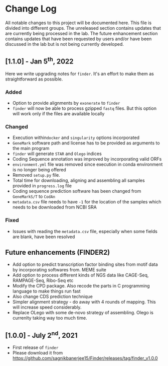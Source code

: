 

# Change Log

All notable changes to this project will be documented here. This file is divided into different groups. The unreleased section contains updates that are currently being processed in the lab. The future enhancement section contains updates that have been requested by users and/or have been discussed in the lab but is not being currently developed.

## [1.1.0] - Jan 5<sup>th</sup>, 2022

Here we write upgrading notes for `finder`. It's an effort to make them as straightforward as possible.

### Added

- Option to provide alignments by `exonerate` to `finder`
- `finder` will now be able to process gzipped `fastq` files. But this option will work only if the files are available locally

### Changed

* Execution within`docker` and `singularity` options incorporated
* `GeneMark` software path and license has to be provided as arguments to the main program
* `finder` will generate `STAR` and `Olego` indices
* Coding Sequence annotation was improved by incorporating valid ORFs
* `environment.yml` file was removed since execution in conda environment is no longer being offered
* Removed `setup.py` file. 
* Total time for downloading, aligning and assembling all samples provided in `progress.log` file
* Coding sequence prediction software has been changed from `GeneMarkS/T` to `CodAn`
* `metadata.csv` file needs to have `-1` for the location of the samples which needs to be downloaded from NCBI SRA

### Fixed

* Issues with reading the `metadata.csv` file, especially when some fields are blank, have been resolved

## Future enhancements (FINDER2)

* Add option to predict transcription factor binding sites from motif data by incorporating softwares from. MEME suite
* Add option to process different kinds of NGS data like CAGE-Seq, RAMPAGE-Seq, Ribo-Seq etc
* Modify the CPD package. Also recode the parts in C programming language to make things run fast
* Also change CDS prediction technique
* Simpler alignment strategy - do away with 4 rounds of mapping. This will increase speed considerably. 
* Replace OLego with some de-novo strategy of assembling. Olego is currenlty taking way too much time.

## [1.0.0] - July 2<sup>nd</sup>, 2021

* First release of `finder`
* Please download it from https://github.com/sagnikbanerjee15/Finder/releases/tag/finder_v1.0.0

